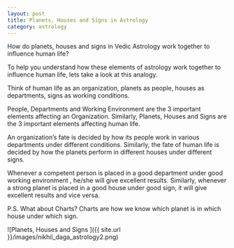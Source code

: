 ```yaml
---
layout: post
title: Planets, Houses and Signs in Astrology
category: astrology
---
```


How do planets, houses and signs in Vedic Astrology work together to influence human life?

To help you understand how these elements of astrology work together to influence human life,  lets take a look at this analogy.

Think of
human life as an organization,
planets as people,
houses as departments,
signs as working conditions.

People, Departments and  Working Environment are the 3 important elements affecting an Organization. Similarly, Planets, Houses and Signs are the 3 important elements affecting human life.

An organization’s fate is decided by how its people work in various departments under different conditions. Similarly, the fate of human life is decided by how the planets perform in different houses under different signs.

Whenever a competent person is placed in a good department under good working environment , he/she will give excellent results. Similarly, whenever a strong planet is placed in a good house under good sign, it will give excellent results  and vice versa.


P.S.
What about Charts?
Charts are how we know which planet is in which house under which sign.

![Planets, Houses and Signs ]({{ site.url }}/images/nikhil_daga_astrology2.png)
